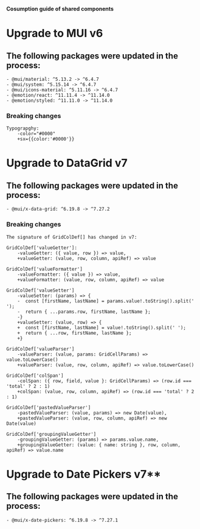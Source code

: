 **Cosumption guide of shared components**

# Upgrade to MUI v6

## The following packages were updated in the process:

    - @mui/material: ^5.13.2 -> ^6.4.7
    - @mui/system: ^5.15.14 -> ^6.4.7
    - @mui/icons-material: ^5.11.16 -> ^6.4.7
    - @emotion/react: ^11.11.4 -> ^11.14.0
    - @emotion/styled: ^11.11.0 -> ^11.14.0

### Breaking changes

    Typograpghy:
        -color="#0000"
        +sx={{color:'#0000'}}

# Upgrade to DataGrid v7

## The following packages were updated in the process:

    - @mui/x-data-grid: ^6.19.8 -> ^7.27.2

### Breaking changes

    The signature of GridColDef[] has changed in v7:

    GridColDef['valueGetter']:
        -valueGetter: ({ value, row }) => value,
        +valueGetter: (value, row, column, apiRef) => value

    GridColDef['valueFormatter']
        -valueFormatter: ({ value }) => value,
        +valueFormatter: (value, row, column, apiRef) => value

    GridColDef['valueSetter']
        -valueSetter: (params) => {
        -  const [firstName, lastName] = params.value!.toString().split(' ');
        -  return { ...params.row, firstName, lastName };
        -}
        +valueSetter: (value, row) => {
        +  const [firstName, lastName] = value!.toString().split(' ');
        +  return { ...row, firstName, lastName };
        +}

    GridColDef['valueParser']
        -valueParser: (value, params: GridCellParams) => value.toLowerCase()
        +valueParser: (value, row, column, apiRef) => value.toLowerCase()

    GridColDef['colSpan']
        -colSpan: ({ row, field, value }: GridCellParams) => (row.id === 'total' ? 2 : 1)
        +colSpan: (value, row, column, apiRef) => (row.id === 'total' ? 2 : 1)

    GridColDef['pastedValueParser']
        -pastedValueParser: (value, params) => new Date(value),
        +pastedValueParser: (value, row, column, apiRef) => new Date(value)

    GridColDef['groupingValueGetter']
        -groupingValueGetter: (params) => params.value.name,
        +groupingValueGetter: (value: { name: string }, row, column, apiRef) => value.name

# Upgrade to Date Pickers v7\*\*

## The following packages were updated in the process:

    - @mui/x-date-pickers: ^6.19.8 -> ^7.27.1
